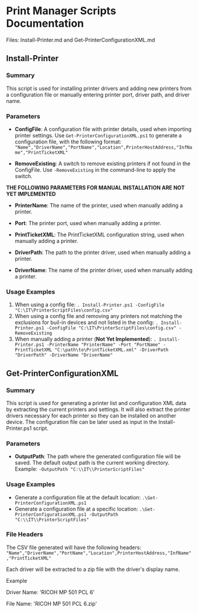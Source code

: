 # Print Manager Scripts Documentation
Files: Install-Printer.md and Get-PrinterConfigurationXML.md
## Install-Printer

### Summary

This script is used for installing printer drivers and adding new printers from a configuration file or manually entering printer port, driver path, and driver name.

### Parameters

- **ConfigFile**: A configuration file with printer details, used when importing printer settings. Use `Get-PrinterConfigurationXML.ps1` to generate a configuration file, with the following format:
  `"Name","DriverName","PortName","Location",PrinterHostAddress,"InfName","PrintTicketXML"`
  
- **RemoveExisting**: A switch to remove existing printers if not found in the ConfigFile. Use `-RemoveExisting` in the command-line to apply the switch.

**THE FOLLOWING PARAMETERS FOR MANUAL INSTALLATION ARE NOT YET IMPLEMENTED**

- **PrinterName**: The name of the printer, used when manually adding a printer.

- **Port**: The printer port, used when manually adding a printer.

- **PrintTicketXML**: The PrintTicketXML configuration string, used when manually adding a printer.

- **DriverPath**: The path to the printer driver, used when manually adding a printer.

- **DriverName**: The name of the printer driver, used when manually adding a printer.

### Usage Examples

1. When using a config file: `. Install-Printer.ps1 -ConfigFile "C:\IT\PrinterScriptFiles\config.csv"`
2. When using a config file and removing any printers not matching the exclusions for buil-in devices and not listed in the config: `. Install-Printer.ps1 -ConfigFile "C:\IT\PrinterScriptFiles\config.csv" -RemoveExisting`
2. When manually adding a printer (**Not Yet Implemented**): `. Install-Printer.ps1 -PrinterName "PrinterName" -Port "PortName" -PrintTicketXML "C:\path\to\PrintTicketXML.xml" -DriverPath "DriverPath" -DriverName "DriverName"`


## Get-PrinterConfigurationXML

### Summary
This script is used for generating a printer list and configuration XML data by extracting the current printers and settings. It will also extract the printer drivers necessary for each printer so they can be installed on another device. The configuration file can be later used as input in the Install-Printer.ps1 script.

### Parameters

- **OutputPath**: The path where the generated configuration file will be saved. The default output path is the current working directory. Example: `-OutputPath "C:\\IT\\PrinterScriptFiles"`

### Usage Examples

- Generate a configuration file at the default location: `.\Get-PrinterConfigurationXML.ps1`
- Generate a configuration file at a specific location: `.\Get-PrinterConfigurationXML.ps1 -OutputPath "C:\\IT\\PrinterScriptFiles"`

### File Headers
The CSV file generated will have the following headers:
` "Name","DriverName","PortName","Location",PrinterHostAddress,"InfName","PrintTicketXML" `

Each driver will be extracted to a zip file with the driver's display name.

Example 

Driver Name: 'RICOH MP 501 PCL 6'

File Name: 'RICOH MP 501 PCL 6.zip'
